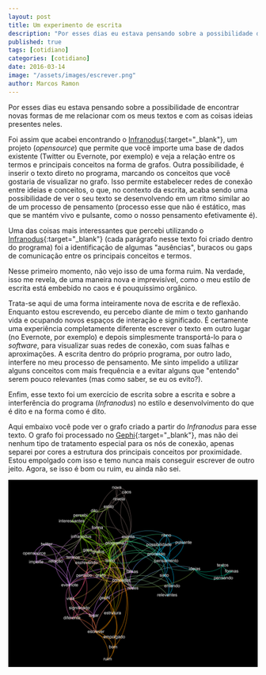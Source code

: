```yaml
---
layout: post
title: Um experimento de escrita
description: "Por esses dias eu estava pensando sobre a possibilidade de encontrar novas formas de me relacionar com os meus textos e com as coisas ideias presentes neles."
published: true
tags: [cotidiano]
categories: [cotidiano]
date: 2016-03-14
image: "/assets/images/escrever.png"
author: Marcos Ramon
---
```


Por esses dias eu estava pensando sobre a possibilidade de encontrar novas formas de me relacionar com os meus textos e com as coisas ideias presentes neles.

Foi assim que acabei encontrando o [Infranodus](https://infranodus.com/){:target="_blank"}, um projeto (*opensource*) que permite que você importe uma base de dados existente (Twitter ou Evernote, por exemplo) e veja a relação entre os termos e principais conceitos na forma de grafos. Outra possibilidade, é inserir o texto direto no programa, marcando os conceitos que você gostaria de visualizar no grafo. Isso permite estabelecer redes de conexão entre ideias e conceitos, o que, no contexto da escrita, acaba sendo uma possibilidade de ver o seu texto se desenvolvendo em um ritmo similar ao de um processo de pensamento (processo esse que não é estático, mas que se mantém vivo e pulsante, como o nosso pensamento efetivamente é).

Uma das coisas mais interessantes que percebi utilizando o [Infranodus](https://infranodus.com/){:target="_blank"} (cada parágrafo nesse texto foi criado dentro do programa) foi a identificação de algumas "ausências", buracos ou gaps de comunicação entre os principais conceitos e termos.

Nesse primeiro momento, não vejo isso de uma forma ruim. Na verdade, isso me revela, de uma maneira nova e imprevisível, como o meu estilo de escrita está embebido no caos e é pouquíssimo orgânico.

Trata-se aqui de uma forma inteiramente nova de escrita e de reflexão. Enquanto estou escrevendo, eu percebo diante de mim o texto ganhando vida e ocupando novos espaços de interação e significado. É certamente uma experiência completamente diferente escrever o texto em outro lugar (no Evernote, por exemplo) e depois simplesmente transportá-lo para o *software*, para visualizar suas redes de conexão, com suas falhas e aproximações. A escrita dentro do próprio programa, por outro lado, interfere no meu processo de pensamento. Me sinto impelido a utilizar alguns conceitos com mais frequência e a evitar alguns que "entendo" serem pouco relevantes (mas como saber, se eu os evito?).

Enfim, esse texto foi um exercício de escrita sobre a escrita e sobre a interferência do programa (*Infranodus*) no estilo e desenvolvimento do que é dito e na forma como é dito.

Aqui embaixo você pode ver o grafo criado a partir do *Infranodus* para esse texto. O grafo foi processado no [Gephi](https://gephi.org/){:target="_blank"}, mas não dei nenhum tipo de tratamento especial para os nós de conexão, apenas separei por cores a estrutura dos principais conceitos por proximidade. Estou empolgado com isso e temo nunca mais conseguir escrever de outro jeito. Agora, se isso é bom ou ruim, eu ainda não sei.

<img src="/assets/images/escrever.png">

